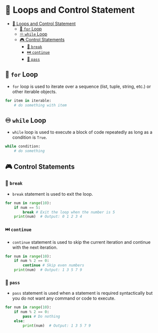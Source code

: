 # 🔄 Loops and Control Statement

- [🔄 Loops and Control Statement](#-loops-and-control-statement)
  - [🔁 `for` Loop](#-for-loop)
  - [♾️ `while` Loop](#️-while-loop)
  - [🎮 Control Statements](#-control-statements)
    - [🚪 `break`](#-break)
    - [⏭️ `continue`](#️-continue)
    - [💨 `pass`](#-pass)

## 🔁 `for` Loop

- `for` loop is used to iterate over a sequence (list, tuple, string, etc.) or other iterable objects.

```python
for item in iterable:
    # do something with item
```

## ♾️ `while` Loop

- `while` loop is used to execute a block of code repeatedly as long as a condition is `True`.

```python
while condition:
    # do something
```

## 🎮 Control Statements

### 🚪 `break`

- `break` statement is used to exit the loop.

```python
for num in range(10):
    if num == 5:
        break # Exit the loop when the number is 5
    print(num)  # Output: 0 1 2 3 4
```

### ⏭️ `continue`

- `continue` statement is used to skip the current iteration and continue with the next iteration.

```python
for num in range(10):
    if num % 2 == 0:
        continue # Skip even numbers
    print(num)  # Output: 1 3 5 7 9
```

### 💨 `pass`

- `pass` statement is used when a statement is required syntactically but you do not want any command or code to execute.

```python
for num in range(10):
    if num % 2 == 0:
        pass # Do nothing
    else:
        print(num)  # Output: 1 3 5 7 9
```
